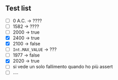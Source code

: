 ## Test list
-[ ] 0 A.C. -> ????
-[ ] 1582 -> ????
-[ ] 2000 -> true
-[X] 2400 -> true
-[X] 2100 -> false
-[ ] `Int.MAX_VALUE` -> ???
-[ ] 1977 -> false
-[X] 2020 -> true
-[ ] si vede un solo fallimento quando ho più assert
-[ ] ....
